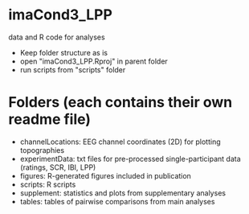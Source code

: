 # imaCond3_LPP
data and R code for analyses

- Keep folder structure as is
- open "imaCond3_LPP.Rproj" in parent folder
- run scripts from "scripts" folder



# Folders (each contains their own readme file)
- channelLocations: EEG channel coordinates (2D) for plotting topographies
- experimentData: txt files for pre-processed single-participant data (ratings, SCR, IBI, LPP)
- figures: R-generated figures included in publication
- scripts: R scripts
- supplement: statistics and plots from supplementary analyses
- tables: tables of pairwise comparisons from main analyses
